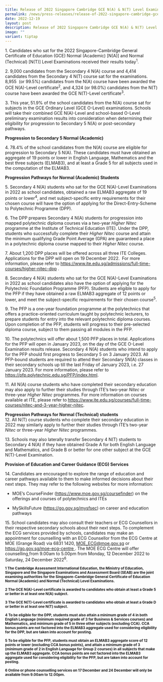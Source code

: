 ```yaml
---
title: Release of 2022 Singapore Cambridge GCE N(A) & N(T) Level Examination Results
permalink: /news/press-releases/release-of-2022-singapore-cambridge-gce-na-nt-level-examination-results/
date: 2022-12-19
layout: post
description: Release of 2022 Singapore Cambridge GCE N(A) & N(T) Level Examination Results
image: ""
variant: tiptap
---
```

<p>1. Candidates who sat for the 2022 Singapore-Cambridge General Certificate
of Education (GCE) Normal (Academic) [N(A)] and Normal (Technical) [N(T)]
Level Examinations received their results today<sup>1</sup>.</p>
<p>2. 9,000 candidates from the Secondary 4 N(A) course and 4,414 candidates
from the Secondary 4 N(T) course sat for the examinations. 8,955 &nbsp;(or
99.5%) candidates from the N(A) course have been awarded the GCE N(A)-Level
certificate<sup>2</sup>, and 4,324 (or 98.0%) candidates from the N(T)
course have been awarded the GCE N(T)-Level certificate<sup>3</sup>.</p>
<p>3. This year,<strong> </strong>51.9% of the school candidates from the
N(A) course sat for subjects in the GCE Ordinary Level (GCE O-Level) examinations.
Schools will take their combined GCE N(A)-Level and school-based O-Level
preliminary examination results into consideration when determining their
eligibility for progression to Secondary 5 N(A) or post-secondary pathways.&nbsp;</p>
<p><strong>Progression to Secondary 5 Normal (Academic)</strong>
</p>
<p>4.&nbsp;78.4% of the school candidates from the N(A) course are eligible
for progression to Secondary 5 N(A). These candidates must have obtained
an aggregate of 19 points or lower in English Language, Mathematics and
the best three subjects (ELMAB3), and at least a Grade 5 for all subjects
used in the computation of the ELMAB3.&nbsp;&nbsp;</p>
<p><strong>Progression Pathways for Normal (Academic) Students</strong>
</p>
<p>5. Secondary 4 N(A) students who sat for the GCE N(A)-Level Examinations
in 2022 as school candidates, obtained a raw ELMAB3 aggregate of 19 points
or lower<sup>4</sup>, and met subject-specific entry requirements for their
chosen course will have the option of applying for the Direct-Entry-Scheme
to Polytechnic Programme (DPP).&nbsp;</p>
<p>6. The DPP prepares Secondary 4 N(A) students for progression into mapped
polytechnic diploma courses via a two-year <em>Higher Nitec </em>programme
at the Institute of Technical Education (ITE). Under the DPP, students
who successfully complete their <em>Higher Nitec </em>course and attain
the minimum qualifying Grade Point Average (GPA) are guaranteed a place
in a polytechnic diploma course mapped to their <em>Higher Nitec </em>course.&nbsp;</p>
<p>7. About 1,200 DPP places will be offered across all three ITE Colleges.
Applications for the DPP will open on 19 December 2022.&nbsp; For more
information, please refer to <a href="https://www.ite.edu.sg/admissions/full-time-courses/higher-nitec-dpp" rel="noopener noreferrer nofollow" target="_blank"><u>https://www.ite.edu.sg/admissions/full-time-courses/higher-nitec-dpp</u></a> .</p>
<p>8. Secondary 4 N(A) students who sat for the GCE N(A)-Level Examinations
in 2022 as school candidates also have the option of applying for the Polytechnic
Foundation Programme (PFP). Students are eligible to apply for the PFP
if they have obtained a raw ELMAB3 aggregate of 12 points or lower, and
meet the subject-specific requirements for their chosen course<sup>5</sup>.</p>
<p>9. The PFP is a one-year foundation programme at the polytechnics that
offers a practice-oriented curriculum taught by polytechnic lecturers,
to prepare students for entry into the relevant polytechnic diploma courses.
Upon completion of the PFP, students will progress to their pre-selected
diploma course, subject to them passing all modules in the PFP.</p>
<p>10. The polytechnics will offer about 1,500 PFP places in total. Applications
for the PFP will open in January 2023, on the day of the GCE O-Level Examination
results release. Secondary 4 N(A) students who intend to apply for the
PFP should first progress to Secondary 5 on 3 January 2023. All PFP-bound
students are required to attend their Secondary 5N(A) classes in their
secondary schools up till the last Friday of January 2023, i.e. 27 January
2023. For more information, please refer to <a href="https://www.ite.edu.sg/admissions/full-time-courses/higher-nitec-dpp" rel="noopener noreferrer nofollow" target="_blank"><u>https://pfp.polytechnic.edu.sg/PFP/index.html</u></a>.</p>
<p>11. All N(A) course students who have completed their secondary education
may also apply to further their studies through ITE’s two-year <em>Nitec</em> or
three-year <em>Higher Nitec</em> programmes. For more information on courses
available at ITE, please refer to <a href="https://www.ite.edu.sg/admissions/full-time-courses/higher-nitec-dpp" rel="noopener noreferrer nofollow" target="_blank">https://www.ite.edu.sg/courses/full-time-courses/nitec-and-3-year-higher-nitec</a>.</p>
<p><strong>Progression Pathways for Normal (Technical) students</strong>
<br>12. All N(T) course students who complete their secondary education in
2022 may similarly apply to further their studies through ITE’s two-year <em>Nitec</em> or
three-year <em>Higher Nitec</em> programmes.</p>
<p>13. Schools may also laterally transfer Secondary 4 N(T) students to Secondary
4 N(A) if they have obtained Grade A for both English Language and Mathematics,
and Grade B or better for one other subject at the GCE N(T)-Level Examination.</p>
<p><strong>Provision of Education and Career Guidance (ECG) Services</strong>
</p>
<p>14.&nbsp;Candidates are encouraged to explore the range of education and
career pathways available to them to make informed decisions about their
next steps. They may refer to the following websites for more information:</p>
<ul data-tight="true" class="tight">
<li>
<p>MOE’s CourseFinder (<a href="https://www.ite.edu.sg/admissions/full-time-courses/higher-nitec-dpp" rel="noopener noreferrer nofollow" target="_blank"><u>https://www.moe.gov.sg/coursefinder</u></a>)
on the offerings and courses of polytechnics and ITEs</p>
</li>
<li>
<p>MySkillsFuture (<a href="https://www.ite.edu.sg/admissions/full-time-courses/higher-nitec-dpp" rel="noopener noreferrer nofollow" target="_blank"><u>https://go.gov.sg/mysfsec</u></a>)
on career and education pathways</p>
</li>
</ul>
<p>15. School candidates may also consult their teachers or ECG Counsellors
in their respective secondary schools about their next steps. To complement
the ECG services provided by schools, candidates may make an appointment
for counselling with an ECG Counsellor from the ECG Centre at MOE (Grange
Road) via 6831 1420, <a href="https://www.ite.edu.sg/admissions/full-time-courses/higher-nitec-dpp" rel="noopener noreferrer nofollow" target="_blank"><u>MOE_ECG@moe.gov.sg</u></a> or
<a href="https://www.ite.edu.sg/admissions/full-time-courses/higher-nitec-dpp" rel="noopener noreferrer nofollow" target="_blank"><u>https://go.gov.sg/moe-ecg-centre</u>
</a>. The MOE ECG Centre will offer counselling<a rel="noopener noreferrer nofollow" target="_blank"><u>&nbsp;</u></a>from
9.00am to 5.00pm from Monday, 12 December 2022 to Saturday, 24 December
2022<sup>6</sup>.</p>
<p><strong><sup>1 The Cambridge Assessment International Education, the Ministry of Education, Singapore and the Singapore Examinations and Assessment Board (SEAB) are the joint examining authorities for the Singapore-Cambridge General Certificate of Education Normal (Academic) and Normal (Technical) Level Examinations.</sup></strong>
</p>
<p><strong><sup>2 The GCE N(A)-Level certificate is awarded to candidates who obtain at least a Grade 5 or better in at least one N(A) subject.</sup></strong>
</p>
<p><strong><sup>3 The GCE N(T)-Level certificate is awarded to candidates who obtain at least a Grade D or better in at least one N(T) subject.</sup></strong>
</p>
<p><strong><sup>4 To be eligible for the DPP, students must also attain a minimum grade of 4 in both English Language (minimum required grade of 3 for Business &amp; Services courses) and Mathematics, and minimum grade of 5 in three other subjects (excluding CCA). CCA bonus points are not factored into the ELMAB3 aggregate used for considering eligibility for the DPP, but are taken into account for posting.</sup></strong>
</p>
<p><strong><sup>5 To be eligible for the PFP, students must obtain an ELMAB3 aggregate score of 12 points or lower (excluding CCA bonus points), and attain a minimum grade of 3 (minimum grade of 2 in English Language for Group 2 courses) in all subjects that make up the ELMAB3 aggregate. CCA bonus points are not factored into the ELMAB3 aggregate used for considering eligibility for the PFP, but are taken into account for posting.</sup></strong>
</p>
<p><strong><sup>6 Online or phone counselling services on 17 December and 24 December will only be available from 9.00am to 12.00pm.</sup></strong>
</p>
<p></p>
